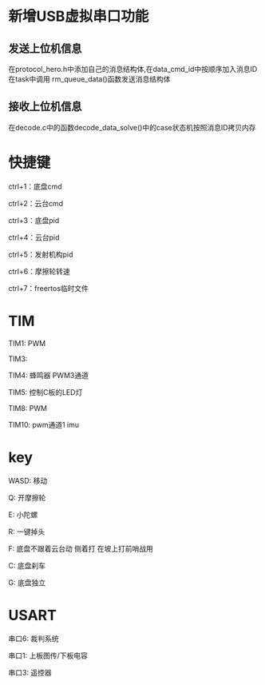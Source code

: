 # 新增USB虚拟串口功能
## 发送上位机信息
在protocol_hero.h中添加自己的消息结构体,在data_cmd_id中按顺序加入消息ID
在task中调用 rm_queue_data()函数发送消息结构体
## 接收上位机信息
在decode.c中的函数decode_data_solve()中的case状态机按照消息ID拷贝内存

# 快捷键
ctrl+1：底盘cmd

ctrl+2：云台cmd

ctrl+3：底盘pid

ctrl+4：云台pid

ctrl+5：发射机构pid

ctrl+6：摩擦轮转速

ctrl+7：freertos临时文件

# TIM
TIM1: PWM

TIM3: 

TIM4: 蜂鸣器 PWM3通道

TIM5: 控制C板的LED灯

TIM8: PWM

TIM10: pwm通道1 imu

# key
WASD: 移动

Q: 开摩擦轮

E: 小陀螺

R: 一键掉头

F: 底盘不跟着云台动  侧着打  在坡上打前哨战用

C: 底盘刹车

G: 底盘独立

# USART
串口6: 裁判系统

串口1: 上板图传/下板电容

串口3: 遥控器